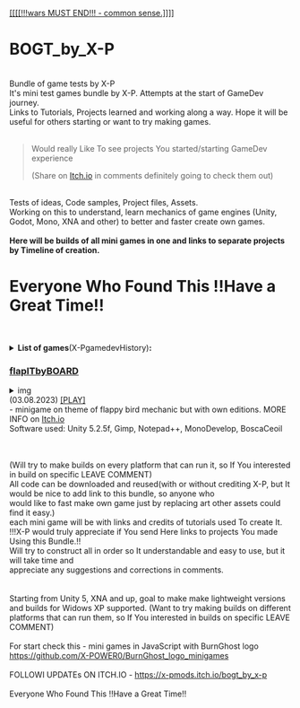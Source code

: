 [[[[[!!!wars MUST END!!! - common sense.]]]]](https://en.wikipedia.org/wiki/List_of_ongoing_armed_conflicts)
# BOGT_by_X-P
<br>Bundle of game tests by X-P
<br>It's mini test games bundle by X-P. Attempts at the start of GameDev journey.
<br>Links to Tutorials, Projects learned and working along a way. Hope it will be useful for others starting or want to try making games.  
<br><p></p>

><p>Would really Like To see projects You started/starting GameDev experience</p>(Share on <a href = "https://x-pmods.itch.io/bogt_by_x-p">Itch.io</a> in comments definitely going  to check them out)<br>

<br>Tests  of ideas, Code samples, Project files, Assets. 
<br>Working on this to understand, learn mechanics of game engines (Unity, Godot, Mono, XNA and other) to better and faster create own games.
<br><br><b>Here will be builds of all mini games in one and links to separate projects by Timeline of creation.</b>

# Everyone Who Found This !!Have a Great Time!!
<br><details><summary><b>List of games</b>(X-PgamedevHistory)<b>:</b></summary>
<br>(2018)swf_greating_cards
<br>(2020)XNA - <b>["Vengeful Grey Guy"]</b><br>(**WorkInProgress**. _2Dminigame_ test platformer)
<br>(2020)Stencyl - <b>["REBITH/DETH"]</b> <br>(**WorkInProgress**, _2Dminigame_), 
<br>(2021)Stencyl - <b>["VLchar"]</b> <br>(**WorkInProgress**, _2Dconstructor_ mini platformer)
<br>(09.2022)HaxeFlixel- <b>["Wolverine Hug(arcade)"]</b> <br>(**WorkInProgress**, alpha _2Dminigame_ ) 
<br>(09.2022)Unity5 -  <b>["Wolverine Hug"]</b> <br>(**WorkInProgress**, alpha _3Dminigame_, from moded Unity Standart Assets)
<br>(12.2022)Unity5 -  <b>["D-CY"]</b> <br>(**WorkInProgress**, _2Dfullgame_ idea work on DEMO)
<br>(05.2023)JavaScript - <b>[BG jumping]</b>  <br>(**Completed**(as is), _2Dminigame_ chrome dino remake)
<br>(05.2023)Pyton, PyGame - <b>[Color Switch Arcade]</b>  <br>(**Completed**(as is), _2Dminigame_), 
<br>(05.2023)Pyton, PyGame - <b>[Bandera Goose]</b> <br>(**WorkInProgress**, alpha, _2Dminigame_ from GOIT free webinar)
<br>Unity5 - <b>["Wolverine Hug"]</b> <br>(**WorkInProgress**, Update)
<br>(05.2023)Pyton turtle - <b>[Purple Xsnake]</b>  <br>(**WorkInProgress**, _2Dminigame_, snake remake)
<br>Unity5 - <b>["Wolverine Hug"]</b> <br>(**WorkInProgress**, Update)
<br>(05.2023)JavaScript - <b>[bg_js_snake_]</b>  <br>(**Completed**(as is), _2Dminigame_, snake remake)
<br>Unity5 - <b>["Wolverine Hug"]</b> <br>(**WorkInProgress**, Update)
<br>(05.2023)JavaScript - <b>[bg_js_match]</b>  <br>(**Completed**(as is), _2Dminigame_, remake concentration, match, pairs )
<br>Unity5 - <b>["Wolverine Hug"]</b> <br>(**WorkInProgress**, Update)
<br>(24.06.2023)Unity5 - <b>["Purple Xsnake"]</b> <br>(**WorkInProgress**,  _2Dminigame_ python test snake remake)
<br>(02.07.2023)Unity5-2018 - <b>["sqrBaskBall"]</b> <br>(**Completed**(as is) _2Dminigame_,  shoot ball in basket)
<br>(05.07.2023)Unity5 - <b>["BDH"]</b> <br>(**WorkInProgress**, _3Dminigame_, build destroy harvest)
<br>(06.07.2023)Unity5 - <b>["JumpRPG"]</b> <br>(**WorkInProgress**, _3Dminigame_, testing ways of making controlable  jumps, and bouncing)
<br>(11.07.2023)Godot 1 - <b>["flapITbyBoard"]</b> <br>(**WorkInProgress**,  _2Dminigame_, flapping bird with EDITS)
<br>(12.07.2023)Unity5 - <b>[[flapITbyBOARD](https://github.com/X-POWER0/BOGT_by_X-P/tree/main/2D/flapITbyBOARD) |<br>(</b>**Completed**(as is),  _2Dminigame_, flapping bird with EDITS)
<br>(15.07.2023)Unity5 - <b>["BiggerCar"]</b> <br>(**WorkInProgress**, _2Dminigame_, arcade)
<br>Unity5 - <b>["SAEPUM"]</b> <br>(**WorkInProgress**, _3Dminigame_, "Standart Assets Example Project Unity MOD", add fighting, shooting, ride car etc)
<br>(18.07.2023)Unity5 - <b>["DXquad"]</b> <br>(**WorkInProgress**, alpha _3Dminigame_, shooting inspired DeuseEx HR atmosphere)
<br>(28.07.2023)Unity5 - <b>["2dplatformX"]</b> <br>(**WorkInProgress**, _2Dminigame_, basic platformer characters gave supernatural powers)
</details>

### [flapITbyBOARD ](https://github.com/X-POWER0/BOGT_by_X-P/tree/main/2D/flapITbyBOARD)
<details><summary>img</summary><img src ="https://github.com/X-POWER0/BOGT_by_X-P/blob/main/2D/flapITbyBOARD/Project/Assets/IMG/Splash.png"></details>
(03.08.2023) <a href="https://x-power0.github.io/BOGT_by_X-P/WEB/BUILDS/2D/flapITbyBOARD/index.html">[PLAY]</a>
<br> - minigame on theme of flappy bird mechanic but with own editions. MORE INFO on  <a href = "https://x-pmods.itch.io/bogt_by_x-p">Itch.io</a> 
<br>Software used: Unity 5.2.5f, Gimp, Notepad++, MonoDevelop, BoscaCeoil

<br><br>(Will try to make builds on every platform that can run it, so If You interested in build on specific LEAVE COMMENT)
<br>All code can be downloaded and reused(with or without crediting X-P, but It would be nice to add link to this bundle, so anyone who <br>would like to fast make own game just by replacing art other assets could find it easy.)
<br>each mini game will be with links and credits of tutorials used To create It.
<br>!!!X-P would truly appreciate if You send  Here links to projects You made Using this Bundle.!!
<br>Will try to construct all in order so It understandable and easy to use, but it will take time and 
<br>appreciate any suggestions and corrections  in comments.
<br>
<br>
<br>Starting from Unity 5, XNA and up, goal to make make lightweight versions and builds for Widows XP supported.
(Want to try making builds on different platforms that can run them, so If You interested in builds on specific LEAVE COMMENT)
<br>
<br>For start check this - mini games in JavaScript with BurnGhost logo
<br>https://github.com/X-POWER0/BurnGhost_logo_minigames
<br>
<br> FOLLOWI UPDATEs ON ITCH.IO - https://x-pmods.itch.io/bogt_by_x-p<br>
<br>Everyone Who Found This !!Have a Great Time!!
